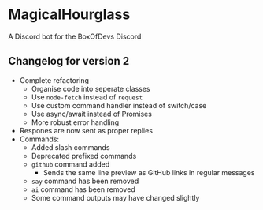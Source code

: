 # MagicalHourglass

A Discord bot for the BoxOfDevs Discord

## Changelog for version 2

- Complete refactoring
  - Organise code into seperate classes
  - Use `node-fetch` instead of `request`
  - Use custom command handler instead of switch/case
  - Use async/await instead of Promises
  - More robust error handling
- Respones are now sent as proper replies
- Commands:
  - Added slash commands
  - Deprecated prefixed commands
  - `github` command added
    - Sends the same line preview as GitHub links in regular messages
  - `say` command has been removed
  - `ai` command has been removed
  - Some command outputs may have changed slightly
